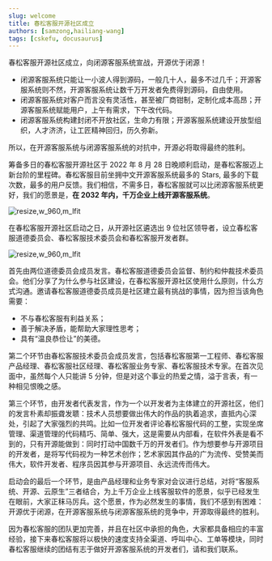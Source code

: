 ```yaml
---
slug: welcome
title: 春松客服开源社区成立
authors: [samzong,hailiang-wang]
tags: [cskefu, docusaurus]
---
```


春松客服开源社区成立，向闭源客服系统宣战，开源优于闭源！

- 闭源客服系统只能让一小波人得到源码，一般几十人，最多不过几千；开源客服系统则不然，开源客服系统让数千万开发者免费得到源码，自由使用。
- 闭源客服系统对客户而言没有灵活性，甚至被厂商钳制，定制化成本高昂；开源客服系统赋能用户，上午有需求，下午改代码。
- 闭源客服系统构建封闭不开放社区，生命力有限；开源客服系统建设开放型组织，人才济济，让工匠精神回归，历久弥新。

所以，在开源客服系统与闭源客服系统的对抗中，开源必将取得最终的胜利。

筹备多日的春松客服开源社区于 2022 年 8 月 28 日晚顺利启动，是春松客服迈上新台阶的里程碑。春松客服目前坐拥中文开源客服系统最多的 Stars, 最多的下载次数，最多的用户反馈。我们相信，不需多日，春松客服就可以比闭源客服系统更好，我们的愿景是，**在 2032 年内，千万企业上线开源客服系统**。

<img src='http://ipic-typora-samzong.oss-cn-qingdao.aliyuncs.com//uPic/1280X1280.PNG?x-oss-process=image/resize,w_960,m_lfit' alt='resize,w_960,m_lfit'/>


在春松客服开源社区启动之日，从开源社区遴选出 9 位社区领导者，设立春松客服道德委员会、春松客服技术委员会和春松客服开发者群。

<img src='http://ipic-typora-samzong.oss-cn-qingdao.aliyuncs.com//uPic/1280X1280%20(1).PNG?x-oss-process=image/resize,w_960,m_lfit' alt='resize,w_960,m_lfit'/>

首先由两位道德委员会成员发言。春松客服道德委员会监督、制约和仲裁技术委员会。他们分享了为什么参与社区建设，在春松客服开源社区使用什么原则，什么方式沟通。邀请春松客服道德委员成员是社区建立最有挑战的事情，因为担当该角色需要：
- 不与春松客服有利益关系；
- 善于解决矛盾，能帮助大家理性思考；
- 具有“温良恭俭让”的美德。

第二个环节由春松客服技术委员会成员发言，包括春松客服第一工程师、春松客服产品经理、春松客服社区经理、春松客服业务专家、春松客服技术专家。在首次见面中，虽然每个人只能讲 5 分钟，但是对这个事业的热爱之情，溢于言表，有一种相见恨晚之感。

第三个环节，由开发者代表发言，作为一个以开发者为主体建立的开源社区，他们的发言朴素却振聋发聩：技术人员想要做出伟大的作品的执着追求，直抵内心深处，引起了大家强烈的共鸣。比如一位开发者评论春松客服代码的工整，实现坐席管理、渠道管理的代码精巧、简单、强大，这是需要从内部看，在软件外表是看不到的，只有开源能做到：同时打动中国数千万的开发者们。作为想要参与开源项目的开发者，是将写代码视为一种艺术创作；艺术家因其作品的广为流传、受赞美而伟大，软件开发者、程序员因其参与开源项目、永远流传而伟大。

启动会的最后一个环节，是由产品经理和业务专家对会议进行总结，对将“客服系统、开源、云原生”三者结合，为上千万企业上线客服软件的愿景，似乎已经发生在眼前，大家正秣马厉兵。这个愿景，作为必然发生的事情，我们不感到有困难：开源优于闭源，在开源客服系统与闭源客服系统的竞争中，开源取得最终的胜利。

因为春松客服的团队更加完善，并且在社区中承担的角色，大家都具备相应的丰富经验，接下来春松客服将以极快的速度支持全渠道、呼叫中心、工单等模块，同时春松客服继续的团结有志于做好开源客服系统的开发者们，请和我们联系。